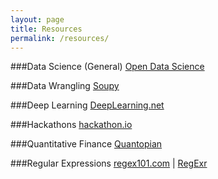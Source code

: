 ```yaml
---
layout: page
title: Resources
permalink: /resources/
---
```


###Data Science (General)
<a href="http://www.opendatascience.com/" target="_blank">Open Data Science</a>

###Data Wrangling
<a href="http://soupy.readthedocs.org/en/latest/" target="_blank">Soupy</a>

###Deep Learning
<a href="http://deeplearning.net/" target="_blank">DeepLearning.net</a>

###Hackathons
<a href="http://www.hackathon.io/events" target="_blank">hackathon.io</a>

###Quantitative Finance
<a href="https://www.quantopian.com/home" target="_blank">Quantopian</a>

###Regular Expressions
<a href="https://regex101.com/#python" target="_blank">regex101.com</a> |
<a href="http://regexr.com/" target="_blank">RegExr</a>


